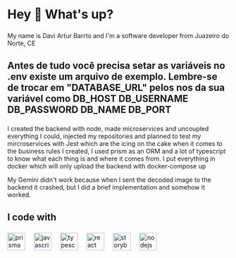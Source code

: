 <h1 align="left">Hey 👋 What's up?</h1>

###

<p align="left">My name is Davi Artur Barrto and I'm a software developer from Juazeiro do Norte, CE</p>

###

<h2 align="left">Antes de tudo você precisa setar as variáveis no .env existe um arquivo de exemplo. Lembre-se de trocar em "DATABASE_URL" pelos nos da sua variável como DB_HOST DB_USERNAME DB_PASSWORD DB_NAME DB_PORT</h2>

###

<p align="left">I created the backend with node, made microservices and uncoupled everything I could, injected my repositories and planned to test my mircroservices with Jest
which are the icing on the cake when it comes to the business rules I created, I used prism as an ORM and a lot of typescript to know what each thing is and where it comes from.
 I put everything in docker which will only upload the backend with docker-compose up

My Gemini didn't work because when I sent the decoded image to the backend it crashed, but I did a brief implementation and somehow it worked.</p>

###

<h2 align="left">I code with</h2>

###

<div align="left">
  <img src="https://cdn.jsdelivr.net/gh/devicons/devicon/icons/prisma/prisma-original.svg" height="40" alt="prisma logo"  />
  <img width="12" />
  <img src="https://cdn.jsdelivr.net/gh/devicons/devicon/icons/javascript/javascript-original.svg" height="40" alt="javascript logo"  />
  <img width="12" />
  <img src="https://cdn.jsdelivr.net/gh/devicons/devicon/icons/typescript/typescript-original.svg" height="40" alt="typescript logo"  />
  <img width="12" />
  <img src="https://cdn.jsdelivr.net/gh/devicons/devicon/icons/react/react-original.svg" height="40" alt="react logo"  />
  <img width="12" />
  <img src="https://cdn.jsdelivr.net/gh/devicons/devicon/icons/storybook/storybook-original.svg" height="40" alt="storybook logo"  />
  <img width="12" />
  <img src="https://cdn.jsdelivr.net/gh/devicons/devicon/icons/nodejs/nodejs-original.svg" height="40" alt="nodejs logo"  />
</div>

###
